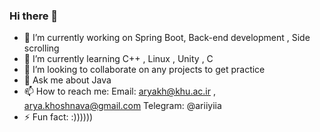 ### Hi there 👋


- 🔭 I’m currently working on Spring Boot, Back-end development , Side scrolling
- 🌱 I’m currently learning C++ , Linux , Unity , C
- 👯 I’m looking to collaborate on any projects to get practice
- 💬 Ask me about Java
- 📫 How to reach me: Email: aryakh@khu.ac.ir , arya.khoshnava@gmail.com   Telegram: @ariiyiia
- ⚡ Fun fact: :))))))


